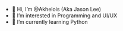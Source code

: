- 👋 Hi, I’m @Akhelois (Aka Jason Lee)
- 👀 I’m interested in Programming and UI/UX
- 🌱 I’m currently learning Python

<!---
Akhelois/Akhelois is a ✨ special ✨ repository because its `README.md` (this file) appears on your GitHub profile.
You can click the Preview link to take a look at your changes.
--->
